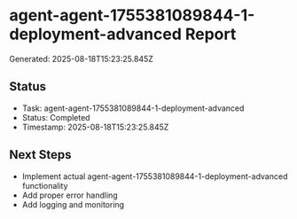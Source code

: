 # agent-agent-1755381089844-1-deployment-advanced Report

Generated: 2025-08-18T15:23:25.845Z

## Status
- Task: agent-agent-1755381089844-1-deployment-advanced
- Status: Completed
- Timestamp: 2025-08-18T15:23:25.845Z

## Next Steps
- Implement actual agent-agent-1755381089844-1-deployment-advanced functionality
- Add proper error handling
- Add logging and monitoring
